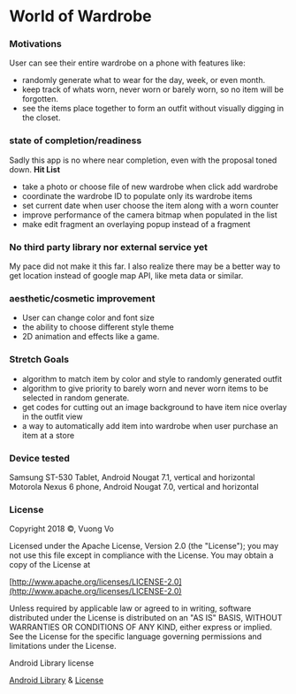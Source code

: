 # World of Wardrobe

### Motivations
User can see their entire wardrobe on a phone with features like:
* randomly generate what to wear for the day, week, or even month.
* keep track of whats worn, never worn or barely worn, so no item will be forgotten.
* see the items place together to form an outfit without visually digging in the closet.

### state of completion/readiness 
Sadly this app is no where near completion, even with the proposal toned down.
**Hit List**
 * take a photo or choose file of new wardrobe when click add wardrobe
 * coordinate the wardrobe ID to populate only its wardrobe items
 * set current date when user choose the item along with a worn counter
 * improve performance of the camera bitmap when populated in the list
 * make edit fragment an overlaying popup instead of a fragment
 
### No third party library nor external service yet
My pace did not make it this far. I also realize there may be a better way to get location instead of google map API, like meta data or similar.

### aesthetic/cosmetic improvement
* User can change color and font size
* the ability to choose different style theme
* 2D animation and effects like a game.

### Stretch Goals
* algorithm to match item by color and style to randomly generated outfit
* algorithm to give priority to barely worn and never worn items to be selected in random generate.
* get codes for cutting out an image background to have item nice overlay in the outfit view
* a way to automatically add item into wardrobe when user purchase an item at a store

### Device tested
Samsung ST-530 Tablet, Android Nougat 7.1, vertical and horizontal
Motorola Nexus 6 phone, Android Nougat 7.0, vertical and horizontal

### License

Copyright 2018 &copy;, Vuong Vo

   Licensed under the Apache License, Version 2.0 (the "License");
   you may not use this file except in compliance with the License.
   You may obtain a copy of the License at

   [http://www.apache.org/licenses/LICENSE-2.0](http://www.apache.org/licenses/LICENSE-2.0)

   Unless required by applicable law or agreed to in writing, software
   distributed under the License is distributed on an "AS IS" BASIS,
   WITHOUT WARRANTIES OR CONDITIONS OF ANY KIND, either express or implied.
   See the License for the specific language governing permissions and
   limitations under the License.
   
   Android Library license
   
   [Android Library](https://source.android.com/) & [License](https://source.android.com/setup/licenses)




